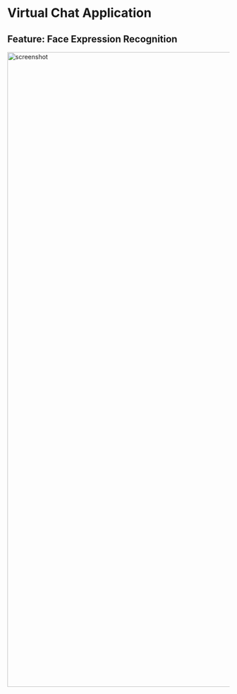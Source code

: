 # Virtual Chat Application
## Feature: Face Expression Recognition
<img width="1440" alt="screenshot" src="https://user-images.githubusercontent.com/29158616/42410163-319a74c4-8220-11e8-862a-89db6ea335bc.png">
